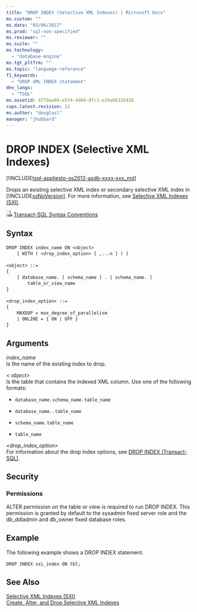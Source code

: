 ```yaml
---
title: "DROP INDEX (Selective XML Indexes) | Microsoft Docs"
ms.custom: ""
ms.date: "03/06/2017"
ms.prod: "sql-non-specified"
ms.reviewer: ""
ms.suite: ""
ms.technology: 
  - "database-engine"
ms.tgt_pltfrm: ""
ms.topic: "language-reference"
f1_keywords: 
  - "DROP XML INDEX statement"
dev_langs: 
  - "TSQL"
ms.assetid: 4779ae84-e5f4-4d04-8fc1-e24a6631b428
caps.latest.revision: 12
ms.author: "douglasl"
manager: "jhubbard"
---
```

# DROP INDEX (Selective XML Indexes)
[!INCLUDE[tsql-appliesto-ss2012-asdb-xxxx-xxx_md](../../relational-databases/databases/includes/tsql-appliesto-ss2012-asdb-xxxx-xxx-md.md)]

  Drops an existing selective XML index or secondary selective XML index in [!INCLUDE[ssNoVersion](../../advanced-analytics/r-services/includes/ssnoversion-md.md)]. For more information, see [Selective XML Indexes &#40;SXI&#41;](../../relational-databases/xml/selective-xml-indexes-sxi.md).  
  
 ![Topic link icon](../../database-engine/configure/windows/media/topic-link.gif "Topic link icon") [Transact-SQL Syntax Conventions](../../t-sql/language-elements/transact-sql-syntax-conventions-transact-sql.md)  
  
## Syntax  
  
```  
DROP INDEX index_name ON <object>  
    [ WITH ( <drop_index_option> [ ,...n ] ) ]  
  
<object> ::=  
{  
    [ database_name. [ schema_name ] . | schema_name. ]   
        table_or_view_name  
}  
  
<drop_index_option> ::=  
{  
    MAXDOP = max_degree_of_parallelism  
    | ONLINE = { ON | OFF }  
}  
```  
  
##  <a name="Arguments"></a> Arguments  
 *index_name*  
 Is the name of the existing index to drop.  
  
 *\< object>*  
 Is the table that contains the indexed XML column. Use one of the following formats:  
  
-   `database_name.schema_name.table_name`  
  
-   `database_name..table_name`  
  
-   `schema_name.table_name`  
  
-   `table_name`  
  
 *<drop_index_option>*  
 For information about the drop index options, see [DROP INDEX &#40;Transact-SQL&#41;](../../t-sql/statements/drop-index-transact-sql.md).  
  
## Security  
  
### Permissions  
 ALTER permission on the table or view is required to run DROP INDEX. This permission is granted by default to the sysadmin fixed server role and the db_ddladmin and db_owner fixed database roles.  
  
## Example  
 The following example shows a DROP INDEX statement.  
  
```  
DROP INDEX sxi_index ON tbl;  
```  
  
## See Also  
 [Selective XML Indexes &#40;SXI&#41;](../../relational-databases/xml/selective-xml-indexes-sxi.md)   
 [Create, Alter, and Drop Selective XML Indexes](../../relational-databases/xml/create-alter-and-drop-selective-xml-indexes.md)  
  
  